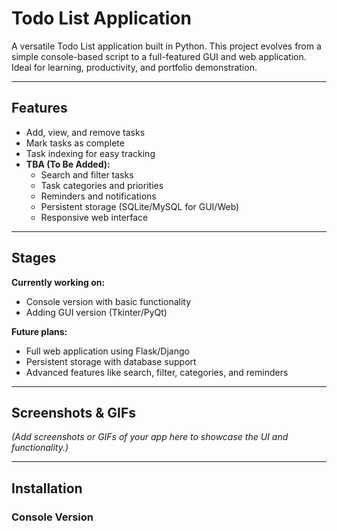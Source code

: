 # Todo List Application

A versatile Todo List application built in Python. This project evolves from a simple console-based script to a full-featured GUI and web application. Ideal for learning, productivity, and portfolio demonstration.

---

## Features

- Add, view, and remove tasks  
- Mark tasks as complete  
- Task indexing for easy tracking  
- **TBA (To Be Added):**  
  - Search and filter tasks  
  - Task categories and priorities  
  - Reminders and notifications  
  - Persistent storage (SQLite/MySQL for GUI/Web)  
  - Responsive web interface  

---

## Stages

**Currently working on:**  
- Console version with basic functionality  
- Adding GUI version (Tkinter/PyQt)  

**Future plans:**  
- Full web application using Flask/Django  
- Persistent storage with database support  
- Advanced features like search, filter, categories, and reminders  

---

## Screenshots & GIFs

*(Add screenshots or GIFs of your app here to showcase the UI and functionality.)*  

---

## Installation

### Console Version

